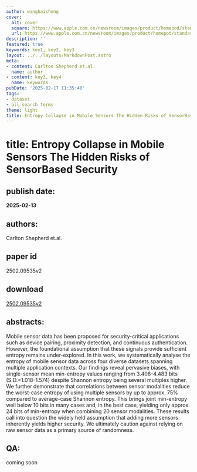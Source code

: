 ```yaml
---
author: wanghaisheng
cover:
  alt: cover
  square: https://www.apple.com.cn/newsroom/images/product/homepod/standard/Apple-HomePod-hero-230118_big.jpg.large_2x.jpg
  url: https://www.apple.com.cn/newsroom/images/product/homepod/standard/Apple-HomePod-hero-230118_big.jpg.large_2x.jpg
description: ''
featured: true
keywords: key1, key2, key3
layout: ../../layouts/MarkdownPost.astro
meta:
- content: Carlton Shepherd et.al.
  name: author
- content: key3, key4
  name: keywords
pubDate: '2025-02-17 11:35:40'
tags:
- dataset
- all search terms
theme: light
title: Entropy Collapse in Mobile Sensors The Hidden Risks of SensorBased Security
---
```


# title: Entropy Collapse in Mobile Sensors The Hidden Risks of SensorBased Security 
## publish date: 
**2025-02-13** 
## authors: 
  Carlton Shepherd et.al. 
## paper id
2502.09535v2
## download
[2502.09535v2](http://arxiv.org/abs/2502.09535v2)
## abstracts:
Mobile sensor data has been proposed for security-critical applications such as device pairing, proximity detection, and continuous authentication. However, the foundational assumption that these signals provide sufficient entropy remains under-explored. In this work, we systematically analyse the entropy of mobile sensor data across four diverse datasets spanning multiple application contexts. Our findings reveal pervasive biases, with single-sensor mean min-entropy values ranging from 3.408-4.483 bits (S.D.=1.018-1.574) despite Shannon entropy being several multiples higher. We further demonstrate that correlations between sensor modalities reduce the worst-case entropy of using multiple sensors by up to approx. 75% compared to average-case Shannon entropy. This brings joint min-entropy well below 10 bits in many cases and, in the best case, yielding only approx. 24 bits of min-entropy when combining 20 sensor modalities. These results call into question the widely held assumption that adding more sensors inherently yields higher security. We ultimately caution against relying on raw sensor data as a primary source of randomness.
## QA:
coming soon
